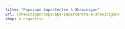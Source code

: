 ```yaml
---
title: "Popavape SuperCentre à Shawinigan"
url: /shawinigan/popavape-supercentre-a-shawinigan/
shop: e-cigarette
---
```

